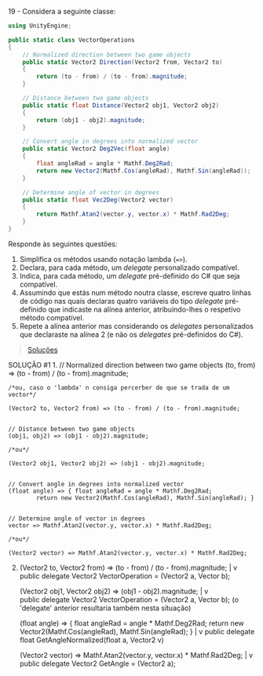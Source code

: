 19 - Considera a seguinte classe:

```cs
using UnityEngine;

public static class VectorOperations
{
    // Normalized direction between two game objects
    public static Vector2 Direction(Vector2 from, Vector2 to)
    {
        return (to - from) / (to - from).magnitude;
    }

    // Distance between two game objects
    public static float Distance(Vector2 obj1, Vector2 obj2)
    {
        return (obj1 - obj2).magnitude;
    }

    // Convert angle in degrees into normalized vector
    public static Vector2 Deg2Vec(float angle)
    {
        float angleRad = angle * Mathf.Deg2Rad;
        return new Vector2(Mathf.Cos(angleRad), Mathf.Sin(angleRad));
    }

    // Determine angle of vector in degrees
    public static float Vec2Deg(Vector2 vector)
    {
        return Mathf.Atan2(vector.y, vector.x) * Mathf.Rad2Deg;
    }
}
```

Responde às seguintes questões:

1. Simplifica os métodos usando notação lambda (`=>`).
2. Declara, para cada método, um _delegate_ personalizado compatível.
3. Indica, para cada método, um _delegate_ pré-definido do C# que seja
   compatível.
4. Assumindo que estás num método noutra classe, escreve quatro linhas de
   código nas quais declaras quatro variáveis do tipo _delegate_ pré-definido
   que indicaste na alínea anterior, atribuindo-lhes o respetivo método
   compatível.
5. Repete a alínea anterior mas considerando os _delegates_ personalizados que
   declaraste na alínea 2 (e não os _delegates_ pré-definidos do C#).

> [Soluções](../solucoes/02/019.md)

SOLUÇÃO #1
1.
    // Normalized direction between two game objects
    (to, from) => (to - from) / (to - from).magnitude;

    /*ou, caso o 'lambda' n consiga percerber de que se trada de um vector*/

    (Vector2 to, Vector2 from) => (to - from) / (to - from).magnitude;


    // Distance between two game objects
    (obj1, obj2) => (obj1 - obj2).magnitude;

    /*ou*/

    (Vector2 obj1, Vector2 obj2) => (obj1 - obj2).magnitude;


    // Convert angle in degrees into normalized vector
    (float angle) => { float angleRad = angle * Mathf.Deg2Rad;
            return new Vector2(Mathf.Cos(angleRad), Mathf.Sin(angleRad); }


    // Determine angle of vector in degrees
    vector => Mathf.Atan2(vector.y, vector.x) * Mathf.Rad2Deg;

    /*ou*/

    (Vector2 vector) => Mathf.Atan2(vector.y, vector.x) * Mathf.Rad2Deg;


2.
    (Vector2 to, Vector2 from) => (to - from) / (to - from).magnitude;
    |
    v  
    public delegate Vector2 VectorOperation = (Vector2 a, Vector b);


    (Vector2 obj1, Vector2 obj2) => (obj1 - obj2).magnitude;
    |
    v  
    public delegate Vector2 VectorOperation = (Vector2 a, Vector b);
    (o 'delegate' anterior resultaria também nesta situação)


    (float angle) => { float angleRad = angle * Mathf.Deg2Rad;
            return new Vector2(Mathf.Cos(angleRad), Mathf.Sin(angleRad); }
    |
    v
    public delegate float GetAngleNormalized(float a, Vector2 v)


    (Vector2 vector) => Mathf.Atan2(vector.y, vector.x) * Mathf.Rad2Deg;
    |
    v  
    public delegate Vector2 GetAngle = (Vector2 a);
